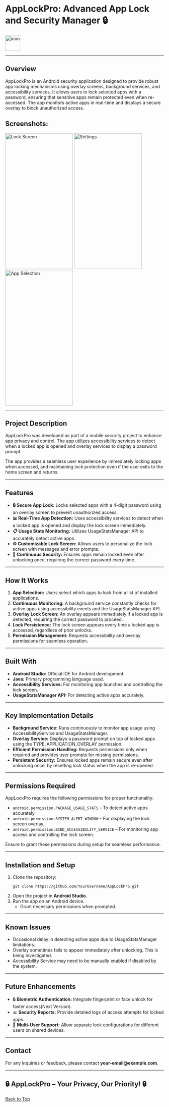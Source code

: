 <h1>AppLockPro: Advanced App Lock and Security Manager 🔒</h1>
<img src="https://github.com/user-attachments/assets/48131f19-2099-46d5-9a6d-614c2bbaf5b8" alt="icon" width="50" height="50">

<hr>

 
<h2>Overview</h2>
<p>AppLockPro is an Android security application designed to provide robust app locking mechanisms using overlay screens, background services, and accessibility services. It allows users to lock selected apps with a password, ensuring that sensitive apps remain protected even when re-accessed. The app monitors active apps in real-time and displays a secure overlay to block unauthorized access.</p>


<h2>Screenshots:</h2>
<img src="https://github.com/user-attachments/assets/34c2c980-1d9d-4aa4-a4a6-d00cfe7baac0" alt="Lock Screen" width="215" height="430">
<img src="https://github.com/user-attachments/assets/c65c0c39-4197-4932-bfde-ce15ea92be4a" alt="Settings" width="215" height="430">
<img src="https://github.com/user-attachments/assets/b0ff92f3-4954-4809-8f72-cdb308fe53f2" alt="App Selection" width="215" height="430">
<hr>

<h2>Project Description</h2>
<p>AppLockPro was developed as part of a mobile security project to enhance app privacy and control. The app utilizes accessibility services to detect when a locked app is opened and overlay services to display a password prompt.</p>
<p>The app provides a seamless user experience by immediately locking apps when accessed, and maintaining lock protection even if the user exits to the home screen and returns.</p>

<hr>

<h2>Features</h2>
<ul>
  <li><strong>🔒 Secure App Lock:</strong> Locks selected apps with a 4-digit password using an overlay screen to prevent unauthorized access.</li>
  <li><strong>📊 Real-Time App Detection:</strong> Uses accessibility services to detect when a locked app is opened and display the lock screen immediately.</li>
  <li><strong>📋 Usage Stats Monitoring:</strong> Utilizes UsageStatsManager API to accurately detect active apps.</li>
  <li><strong>⚙️ Customizable Lock Screen:</strong> Allows users to personalize the lock screen with messages and error prompts.</li>
  <li><strong>🔁 Continuous Security:</strong> Ensures apps remain locked even after unlocking once, requiring the correct password every time.</li>
</ul>

<hr>

<h2>How It Works</h2>
<ol>
  <li><strong>App Selection:</strong> Users select which apps to lock from a list of installed applications.</li>
  <li><strong>Continuous Monitoring:</strong> A background service constantly checks for active apps using accessibility events and the UsageStatsManager API.</li>
  <li><strong>Overlay Lock Screen:</strong> An overlay appears immediately if a locked app is detected, requiring the correct password to proceed.</li>
  <li><strong>Lock Persistence:</strong> The lock screen appears every time a locked app is accessed, regardless of prior unlocks.</li>
  <li><strong>Permission Management:</strong> Requests accessibility and overlay permissions for seamless operation.</li>
</ol>

<hr>

<h2>Built With</h2>
<ul>
  <li><strong>Android Studio:</strong> Official IDE for Android development.</li>
  <li><strong>Java:</strong> Primary programming language used.</li>
  <li><strong>Accessibility Services:</strong> For monitoring app launches and controlling the lock screen.</li>
  <li><strong>UsageStatsManager API:</strong> For detecting active apps accurately.</li>
</ul>

<hr>

<h2>Key Implementation Details</h2>
<ul>
  <li><strong>Background Service:</strong> Runs continuously to monitor app usage using AccessibilityService and UsageStatsManager.</li>
  <li><strong>Overlay Service:</strong> Displays a password prompt on top of locked apps using the TYPE_APPLICATION_OVERLAY permission.</li>
  <li><strong>Efficient Permission Handling:</strong> Requests permissions only when required and provides user prompts for missing permissions.</li>
  <li><strong>Persistent Security:</strong> Ensures locked apps remain secure even after unlocking once, by resetting lock status when the app is re-opened.</li>
</ul>

<hr>

<h2>Permissions Required</h2>
<p>AppLockPro requires the following permissions for proper functionality:</p>
<ul>
  <li><code>android.permission.PACKAGE_USAGE_STATS</code> – To detect active apps accurately.</li>
  <li><code>android.permission.SYSTEM_ALERT_WINDOW</code> – For displaying the lock screen overlay.</li>
  <li><code>android.permission.BIND_ACCESSIBILITY_SERVICE</code> – For monitoring app access and controlling the lock screen.</li>
</ul>
<p>Ensure to grant these permissions during setup for seamless performance.</p>

<hr>

<h2>Installation and Setup</h2>
<ol>
  <li>Clone the repository:
   <pre><code>git clone https://github.com/YourUsername/AppLockPro.git</code></pre></li>
  <li>Open the project in <strong>Android Studio</strong>.</li>
  <li>Run the app on an Android device.
    <ul>
      <li>Grant necessary permissions when prompted.</li>
    </ul>
  </li>
</ol>

<hr>

<h2>Known Issues</h2>
<ul>
  <li>Occasional delay in detecting active apps due to UsageStatsManager limitations.</li>
  <li>Overlay sometimes fails to appear immediately after unlocking. This is being investigated.</li>
  <li>Accessibility Service may need to be manually enabled if disabled by the system.</li>
</ul>

<hr>

<h2>Future Enhancements</h2>
<ul>
  <li>🔒 <strong>Biometric Authentication:</strong> Integrate fingerprint or face unlock for faster access(Next Version).</li>
  <li>📊 <strong>Security Reports:</strong> Provide detailed logs of access attempts for locked apps.</li>
  <li>📱 <strong>Multi-User Support:</strong> Allow separate lock configurations for different users on shared devices.</li>
</ul>

<hr>

<h2>Contact</h2>
<p>For any inquiries or feedback, please contact <strong>your-email@example.com</strong>.</p>

<hr>

<h2>🔒 AppLockPro – Your Privacy, Our Priority! 🔒</h2>
<a href="#top">Back to Top</a>
